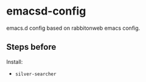 # emacsd-config

emacs.d config based on rabbitonweb emacs config.

## Steps before

Install:
- `silver-searcher`
